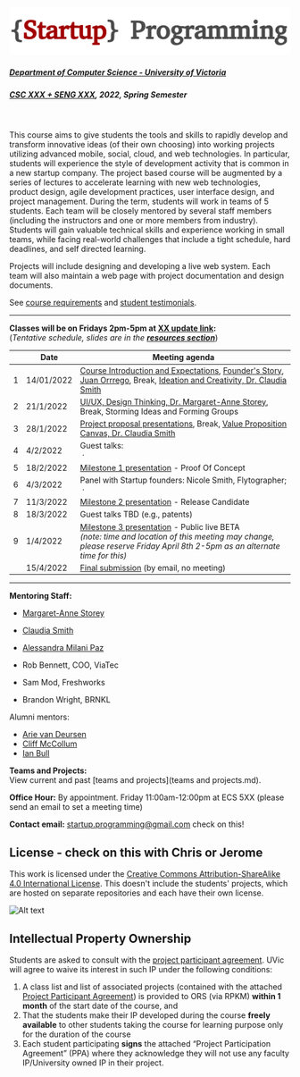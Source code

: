 ![Alt text](images/logo.png)

##### [Department of Computer Science - University of Victoria](http://www.csc.uvic.ca/)
##### [CSC XXX + SENG XXX](https://heat.csc.uvic.ca/coview/outline/2022/Spring/CSC/XXX), 2022, Spring Semester
<br>

This course aims to give students the tools and skills to rapidly develop and transform innovative ideas (of their own choosing) into working projects utilizing advanced mobile, social, cloud, and web technologies. In particular, students will experience the style of development activity that is common in a new startup company. The project based course will be augmented by a series of lectures to accelerate learning with new web technologies, product design, agile development practices, user interface design, and project management. During the term, students will work in teams of 5 students. Each team will be closely mentored by several staff members (including the instructors and one or more members from industry). Students will gain valuable technical skills and experience working in small teams, while facing real-world challenges that include a tight schedule, hard deadlines, and self directed learning.

Projects will include designing and developing a live web system. Each team will also maintain a web page with project documentation and design documents.

See [course requirements](requirements.md) and [student testimonials](testimonials.md).

---

**Classes will be on Fridays 2pm-5pm at [XX update link](http://www.uvic.ca/home/about/campus-info/maps/maps/hhb.php):**  
(*Tentative schedule, slides are in the [**resources section**](resources)*)


| | Date | Meeting agenda |
| ---:| ---------- | -------------- |
| 1 | 14/01/2022 | [Course Introduction and Expectations](), [Founder's Story, Juan Orrrego](https://www.cuboh.com/), Break, [Ideation and Creativity, Dr. Claudia Smith]()|
| 2 | 21/1/2022 | [UI/UX, Design Thinking, Dr. Margaret-Anne Storey](), Break, Storming Ideas and Forming Groups |
| 3 | 28/1/2022 | [Project proposal presentations](/presenting%20your%20ideas.md), Break, [Value Proposition Canvas, Dr. Claudia Smith]()|
| 4 | 4/2/2022 | Guest talks:<br>&nbsp;·&nbsp;|
| 5 | 18/2/2022 | [Milestone 1 presentation](/milestone%201%20-%20proof%20of%20concept.md) - Proof Of Concept |
| 6 | 4/3/2022 | Panel with Startup founders: Nicole Smith, Flytographer;  &nbsp;·&nbsp;|
| 7 | 11/3/2022 | [Milestone 2 presentation](/milestone%202%20-%20release%20candidate.md) - Release Candidate |
| 8 | 18/3/2022 | Guest talks TBD (e.g., patents)|
| 9 | 1/4/2022 | [Milestone 3 presentation](/milestone%203%20-%20public%20beta.md) - Public live BETA<br>*(note: time and location of this meeting may change, please reserve Friday April 8th 2-5pm as an alternate time for this)* |
| | 15/4/2022 | [Final submission](/final%20submission.md) (by email, no meeting)

---

**Mentoring Staff:**

- [Margaret-Anne Storey](https://margaretannestorey.wordpress.com/)
- [Claudia Smith]()
- [Alessandra Milani Paz]()

- Rob Bennett, COO, ViaTec
- Sam Mod, Freshworks
- Brandon Wright, BRNKL

Alumni mentors: 
- [Arie van Deursen](http://www.st.ewi.tudelft.nl/~arie/)
- [Cliff McCollum](https://ca.linkedin.com/in/cliffmccollum)
- [Ian Bull](http://ianbull.com/)

**Teams and Projects:**  
View current and past [teams and projects](teams and projects.md).

**Office Hour:** By appointment. Friday 11:00am-12:00pm at ECS 5XX (please send an email to set a meeting time) 

**Contact email:** [startup.programming@gmail.com](mailto:startup.programming@gmail.com) check on this!


## License - check on this with Chris or Jerome
This work is licensed under the [Creative Commons Attribution-ShareAlike 4.0 International License](http://creativecommons.org/licenses/by-sa/4.0/). This doesn't include the students' projects, which are hosted on separate repositories and each have their own license.

![Alt text](https://i.creativecommons.org/l/by-sa/4.0/88x31.png "Creative Commons Attribution-ShareAlike 4.0 International License")

## Intellectual Property Ownership
Students are asked to consult with the [project participant agreement](resources/Project_Participant_Agreement.pdf). UVic will agree to waive its
interest in such IP under the following conditions:

1. A class list and list of associated projects (contained with the attached [Project Participant Agreement](resources/Project_Participant_Agreement.pdf)) is provided to ORS (via RPKM) **within 1 month** of the start date of the course, and
2. That the students make their IP developed during the course **freely available** to other students taking the course for learning purpose only for the duration of the course
3. Each student participating **signs** the attached “Project Participation Agreement” (PPA) where they acknowledge they will not use any faculty IP/University owned IP in their project.
